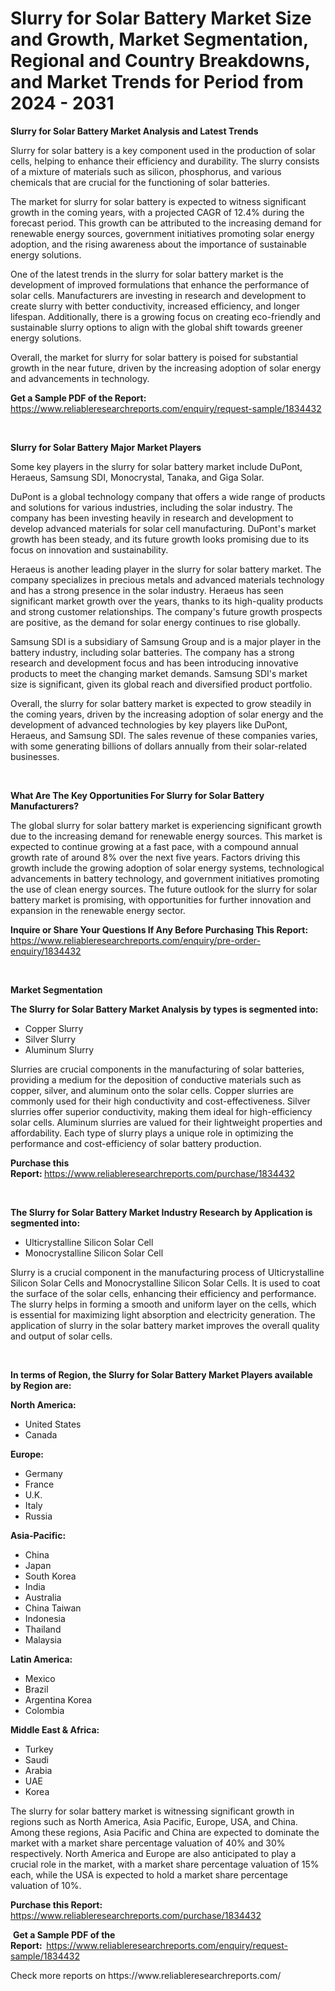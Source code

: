 <p><h1>Slurry for Solar Battery Market Size and Growth, Market Segmentation, Regional and Country Breakdowns, and Market Trends for Period from 2024 -  2031</h1></p><p><strong>Slurry for Solar Battery Market Analysis and Latest Trends</strong></p>
<p><p>Slurry for solar battery is a key component used in the production of solar cells, helping to enhance their efficiency and durability. The slurry consists of a mixture of materials such as silicon, phosphorus, and various chemicals that are crucial for the functioning of solar batteries.</p><p>The market for slurry for solar battery is expected to witness significant growth in the coming years, with a projected CAGR of 12.4% during the forecast period. This growth can be attributed to the increasing demand for renewable energy sources, government initiatives promoting solar energy adoption, and the rising awareness about the importance of sustainable energy solutions.</p><p>One of the latest trends in the slurry for solar battery market is the development of improved formulations that enhance the performance of solar cells. Manufacturers are investing in research and development to create slurry with better conductivity, increased efficiency, and longer lifespan. Additionally, there is a growing focus on creating eco-friendly and sustainable slurry options to align with the global shift towards greener energy solutions.</p><p>Overall, the market for slurry for solar battery is poised for substantial growth in the near future, driven by the increasing adoption of solar energy and advancements in technology.</p></p>
<p><strong>Get a Sample PDF of the Report:&nbsp;</strong> <a href="https://www.reliableresearchreports.com/enquiry/request-sample/1834432">https://www.reliableresearchreports.com/enquiry/request-sample/1834432</a></p>
<p>&nbsp;</p>
<p><strong>Slurry for Solar Battery Major Market Players</strong></p>
<p><p>Some key players in the slurry for solar battery market include DuPont, Heraeus, Samsung SDI, Monocrystal, Tanaka, and Giga Solar. </p><p>DuPont is a global technology company that offers a wide range of products and solutions for various industries, including the solar industry. The company has been investing heavily in research and development to develop advanced materials for solar cell manufacturing. DuPont's market growth has been steady, and its future growth looks promising due to its focus on innovation and sustainability.</p><p>Heraeus is another leading player in the slurry for solar battery market. The company specializes in precious metals and advanced materials technology and has a strong presence in the solar industry. Heraeus has seen significant market growth over the years, thanks to its high-quality products and strong customer relationships. The company's future growth prospects are positive, as the demand for solar energy continues to rise globally.</p><p>Samsung SDI is a subsidiary of Samsung Group and is a major player in the battery industry, including solar batteries. The company has a strong research and development focus and has been introducing innovative products to meet the changing market demands. Samsung SDI's market size is significant, given its global reach and diversified product portfolio.</p><p>Overall, the slurry for solar battery market is expected to grow steadily in the coming years, driven by the increasing adoption of solar energy and the development of advanced technologies by key players like DuPont, Heraeus, and Samsung SDI. The sales revenue of these companies varies, with some generating billions of dollars annually from their solar-related businesses.</p></p>
<p>&nbsp;</p>
<p><strong>What Are The Key Opportunities For Slurry for Solar Battery Manufacturers?</strong></p>
<p><p>The global slurry for solar battery market is experiencing significant growth due to the increasing demand for renewable energy sources. This market is expected to continue growing at a fast pace, with a compound annual growth rate of around 8% over the next five years. Factors driving this growth include the growing adoption of solar energy systems, technological advancements in battery technology, and government initiatives promoting the use of clean energy sources. The future outlook for the slurry for solar battery market is promising, with opportunities for further innovation and expansion in the renewable energy sector.</p></p>
<p><strong>Inquire or Share Your Questions If Any Before Purchasing This Report:</strong> <a href="https://www.reliableresearchreports.com/enquiry/pre-order-enquiry/1834432">https://www.reliableresearchreports.com/enquiry/pre-order-enquiry/1834432</a></p>
<p>&nbsp;</p>
<p><strong>Market Segmentation</strong></p>
<p><strong>The Slurry for Solar Battery Market Analysis by types is segmented into:</strong></p>
<p><ul><li>Copper Slurry</li><li>Silver Slurry</li><li>Aluminum Slurry</li></ul></p>
<p><p>Slurries are crucial components in the manufacturing of solar batteries, providing a medium for the deposition of conductive materials such as copper, silver, and aluminum onto the solar cells. Copper slurries are commonly used for their high conductivity and cost-effectiveness. Silver slurries offer superior conductivity, making them ideal for high-efficiency solar cells. Aluminum slurries are valued for their lightweight properties and affordability. Each type of slurry plays a unique role in optimizing the performance and cost-efficiency of solar battery production.</p></p>
<p><strong>Purchase this Report:&nbsp;</strong><a href="https://www.reliableresearchreports.com/purchase/1834432">https://www.reliableresearchreports.com/purchase/1834432</a></p>
<p>&nbsp;</p>
<p><strong>The Slurry for Solar Battery Market Industry Research by Application is segmented into:</strong></p>
<p><ul><li>Ulticrystalline Silicon Solar Cell</li><li>Monocrystalline Silicon Solar Cell</li></ul></p>
<p><p>Slurry is a crucial component in the manufacturing process of Ulticrystalline Silicon Solar Cells and Monocrystalline Silicon Solar Cells. It is used to coat the surface of the solar cells, enhancing their efficiency and performance. The slurry helps in forming a smooth and uniform layer on the cells, which is essential for maximizing light absorption and electricity generation. The application of slurry in the solar battery market improves the overall quality and output of solar cells.</p></p>
<p>&nbsp;</p>
<p><strong>In terms of Region, the Slurry for Solar Battery Market Players available by Region are:</strong></p>
<p>
    <p> <strong> North America: </strong>
        <ul>
            <li>United States</li>
            <li>Canada</li>
        </ul>
        </p> 
    <p> <strong> Europe: </strong>
        <ul>
            <li>Germany</li>
            <li>France</li>
            <li>U.K.</li>
            <li>Italy</li>
            <li>Russia</li>
        </ul>
        </p> 
    <p> <strong> Asia-Pacific: </strong>
        <ul>
            <li>China</li>
            <li>Japan</li>
            <li>South Korea</li>
            <li>India</li>
            <li>Australia</li>
            <li>China Taiwan</li>
            <li>Indonesia</li>
            <li>Thailand</li>
            <li>Malaysia</li>
        </ul>
        </p> 
    <p> <strong> Latin America: </strong>
        <ul>
            <li>Mexico</li>
            <li>Brazil</li>
            <li>Argentina Korea</li>
            <li>Colombia</li>
        </ul>
        </p> 
    <p> <strong> Middle East & Africa: </strong>
        <ul>
            <li>Turkey</li>
            <li>Saudi</li>
            <li>Arabia</li>
            <li>UAE</li>
            <li>Korea</li>
        </ul>
    </p>
    </p>
<p><p>The slurry for solar battery market is witnessing significant growth in regions such as North America, Asia Pacific, Europe, USA, and China. Among these regions, Asia Pacific and China are expected to dominate the market with a market share percentage valuation of 40% and 30% respectively. North America and Europe are also anticipated to play a crucial role in the market, with a market share percentage valuation of 15% each, while the USA is expected to hold a market share percentage valuation of 10%.</p></p>
<p><strong>Purchase this Report: </strong><a href="https://www.reliableresearchreports.com/purchase/1834432">https://www.reliableresearchreports.com/purchase/1834432</a></p>
<p>&nbsp;<strong>Get a Sample PDF of the Report:&nbsp;&nbsp;</strong><a href="https://www.reliableresearchreports.com/enquiry/request-sample/1834432">https://www.reliableresearchreports.com/enquiry/request-sample/1834432</a></p>
<p><strong></strong></p>
<p>Check more reports on https://www.reliableresearchreports.com/</p>